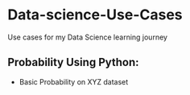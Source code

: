 # Data-science-Use-Cases
Use cases for my Data Science learning journey


## Probability Using Python:
 - Basic Probability on XYZ dataset
  
